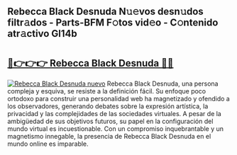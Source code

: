 ## Rebecca Black Desnuda N𝚞𝚎vos desn𝚞dos filtr𝚊dos - Parts-BFM F𝚘tos vid𝚎o - C𝚘ntenido atr𝚊ctivo Gl14b

# <h2><a href="http://mbc11t.tromn.icu/?c=Rebecca+Black+Desnuda">🔗👉👉👉 Rebecca Black Desnuda 🔗🔗</a></h2>

[![Rebecca Black Desnuda nuevo](https://i.imgur.com/pEAQMta.gif)](http://mbc11t.tromn.icu/?c=Rebecca+Black+Desnuda)
Rebecca Black Desnuda, una persona compleja y esquiva, se resiste a la definición fácil. Su enfoque poco ortodoxo para construir una personalidad web ha magnetizado y ofendido a los observadores, generando debates sobre la expresión artística, la privacidad y las complejidades de las sociedades virtuales. A pesar de la ambigüedad de sus objetivos futuros, su papel en la configuración del mundo virtual es incuestionable. Con un compromiso inquebrantable y un magnetismo innegable, la presencia de Rebecca Black Desnuda en el mundo online es imparable.
